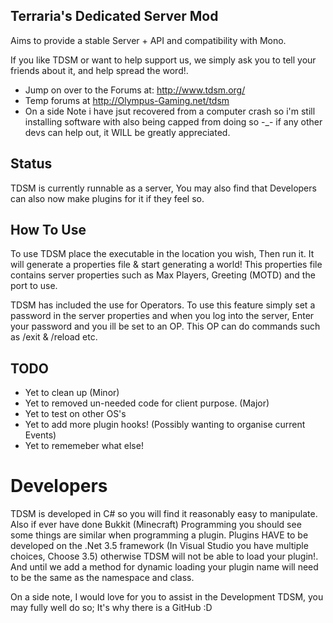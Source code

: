 Terraria's Dedicated Server Mod
-------------

Aims to provide a stable Server + API and compatibility with Mono.

If you like TDSM or want to help support us, we simply ask you to tell your friends about it, and help spread the word!.

* Jump on over to the Forums at: http://www.tdsm.org/
* Temp forums at http://Olympus-Gaming.net/tdsm
* On a side Note i have jsut recovered from a computer crash so i'm still installing software with also being capped from doing so -_- if any other devs can help out, it WILL be greatly appreciated.


Status
-------------
TDSM is currently runnable as a server, You may also find that Developers can also now make plugins for it if they feel so.

How To Use
-------------
To use TDSM place the executable in the location you wish, Then run it. It will generate a properties file & start generating a world!
This properties file contains server properties such as Max Players, Greeting (MOTD) and the port to use.

TDSM has included the use for Operators. To use this feature simply set a password in the server properties and when you log into the server, Enter your password and you ill be set to an OP. This OP can do commands such as /exit & /reload etc.

TODO
-------------
* Yet to clean up (Minor)
* Yet to removed un-needed code for client purpose. (Major)
* Yet to test on other OS's
* Yet to add more plugin hooks! (Possibly wanting to organise current Events)
* Yet to rememeber what else!

Developers
=============
TDSM is developed in C# so you will find it reasonably easy to manipulate. Also if ever have done Bukkit (Minecraft) Programming you should see some things are similar when programming a plugin.
Plugins HAVE to be developed on the .Net 3.5 framework (In Visual Studio you have multiple choices, Choose 3.5) otherwise TDSM will not be able to load your plugin!. And until we add a method for dynamic loading your plugin name will need to be the same as the namespace and class.

On a side note, 
I would love for you to assist in the Development TDSM, you may fully well do so; It's why there is a GitHub :D


